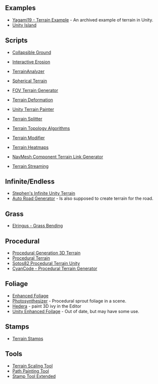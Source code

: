 ## Examples

* [Yagami19 - Terrain Example](https://github.com/Yagami19/TerrainExample) - An archived example of terrain in Unity.
* [Unity Island](https://github.com/humbertodias/unity-island)
## Scripts
* [Collapsible Ground](https://github.com/MaxwellGengYF/Unity-Collapsible-Ground)

* [Interactive Erosion](https://github.com/Scrawk/Interactive-Erosion)

* [TerrainAnalyzer](https://github.com/superjamesmccafferty/TerrainAnalyzer)
* [Spherical Terrain](https://github.com/tjbaron/UnityTerrain)
* [FOV Terrain Generator](https://github.com/ScienceExp/Unity-FOV-Terrain-Generator)
* [Terrain Deformation](https://armedunity.com/topic/5-unity3d-terrain-deformation-real-time/)

* [Unity Terrain Painter](https://github.com/drParadox312/Unity-TerrainPainter)
* [Terrain Splitter](https://github.com/ExpressoBits/STerrainSplit)

* [Terrain Topology Algorithms](https://github.com/Scrawk/Terrain-Topology-Algorithms)

* [Terrain Modifier](https://github.com/mogoson/TerrainModifier)
* [Terrain Heatmaps](https://github.com/EdwardAndrew/UnityTerrainHeatmaps)
* [NavMesh Component Terrain Link Generator](https://github.com/Fove/NavMeshComponentTerrainLinkGenerator)
* [Terrain Streaming](https://github.com/ferdbold/unity-terrain-streaming)
## Infinite/Endless
* [Stephen's Infinite Unity Terrain](https://github.com/StephenLujan/Stephen-s-Infinite-Unity-Terrain)
* [Auto Road Generator](https://github.com/Atezai/Auto-Road-Generator) - Is also supposed to create terrain for the road.
## Grass
* [Elringus - Grass Bending](https://github.com/Elringus/GrassBending)
## Procedural
* [Procedural Generation 3D Terrain](https://github.com/killicolin/Procedural-Generation-3D-Terrain-Unity-)
* [Procedural Terrain](https://github.com/Daniel466/Procedural-Terrain-Generation-with-Unity)
* [Sotos82 Procedural Terrain Unity](https://github.com/sotos82/ProceduralTerrainUnity)
* [CyanCode - Procedural Terrain Generator](https://github.com/CyanCode/Procedural-Terrain-Generator)

## Foliage
* [Enhanced Foliage](https://github.com/marmitaTH/unity-enhanced-foliage)
* [Photosynthesizer](https://github.com/alexismorin/Photosynthesizer) - Procedural sprout foliage in a scene.
* [Hedera](https://github.com/radiatoryang/hedera) - paint 3D ivy in the Editor
* [Unity Enhanced Foilage](https://github.com/marmitoTH/unity-enhanced-foliage) - Out of date, but may have some use.

## Stamps
* [Terrain Stamps](https://github.com/Roland09/Terrain-Stamps)

## Tools
* [Terrain Scaling Tool](https://github.com/null511/Unity.TerrainScalingTool)
* [Path Painting Tool](https://github.com/Roland09/PathPaintTool)
* [Stamp Tool Extended](https://github.com/Roland09/StampToolExtended)
